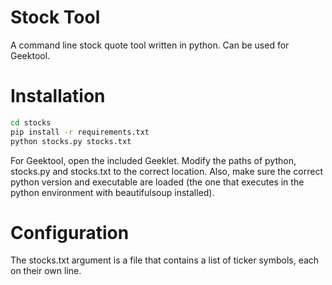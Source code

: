 Stock Tool
==========

A command line stock quote tool written in python. Can be used for Geektool.

Installation
============

```bash
cd stocks
pip install -r requirements.txt
python stocks.py stocks.txt
```

For Geektool, open the included Geeklet.
Modify the paths of python, stocks.py and stocks.txt to the correct location.
Also, make sure the correct python version and executable are loaded
(the one that executes in the python environment with beautifulsoup installed).

Configuration
=============

The stocks.txt argument is a file that contains a list of ticker symbols, each
on their own line.
